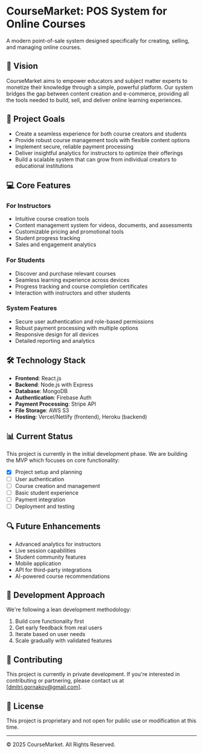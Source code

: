 # CourseMarket: POS System for Online Courses

A modern point-of-sale system designed specifically for creating, selling, and managing online courses.

## 🚀 Vision

CourseMarket aims to empower educators and subject matter experts to monetize their knowledge through a simple, powerful platform. Our system bridges the gap between content creation and e-commerce, providing all the tools needed to build, sell, and deliver online learning experiences.

## 🎯 Project Goals

- Create a seamless experience for both course creators and students
- Provide robust course management tools with flexible content options
- Implement secure, reliable payment processing
- Deliver insightful analytics for instructors to optimize their offerings
- Build a scalable system that can grow from individual creators to educational institutions

## 💻 Core Features

### For Instructors

- Intuitive course creation tools
- Content management system for videos, documents, and assessments
- Customizable pricing and promotional tools
- Student progress tracking
- Sales and engagement analytics

### For Students

- Discover and purchase relevant courses
- Seamless learning experience across devices
- Progress tracking and course completion certificates
- Interaction with instructors and other students

### System Features

- Secure user authentication and role-based permissions
- Robust payment processing with multiple options
- Responsive design for all devices
- Detailed reporting and analytics

## 🛠️ Technology Stack

- **Frontend**: React.js
- **Backend**: Node.js with Express
- **Database**: MongoDB
- **Authentication**: Firebase Auth
- **Payment Processing**: Stripe API
- **File Storage**: AWS S3
- **Hosting**: Vercel/Netlify (frontend), Heroku (backend)

## 📊 Current Status

This project is currently in the initial development phase. We are building the MVP which focuses on core functionality:

- [x] Project setup and planning
- [ ] User authentication
- [ ] Course creation and management
- [ ] Basic student experience
- [ ] Payment integration
- [ ] Deployment and testing

## 🔍 Future Enhancements

- Advanced analytics for instructors
- Live session capabilities
- Student community features
- Mobile application
- API for third-party integrations
- AI-powered course recommendations

## 🧪 Development Approach

We're following a lean development methodology:

1. Build core functionality first
2. Get early feedback from real users
3. Iterate based on user needs
4. Scale gradually with validated features

## 💬 Contributing

This project is currently in private development. If you're interested in contributing or partnering, please contact us at [dmitri.gornakov@gmail.com].

## 📜 License

This project is proprietary and not open for public use or modification at this time.

---

© 2025 CourseMarket. All Rights Reserved.